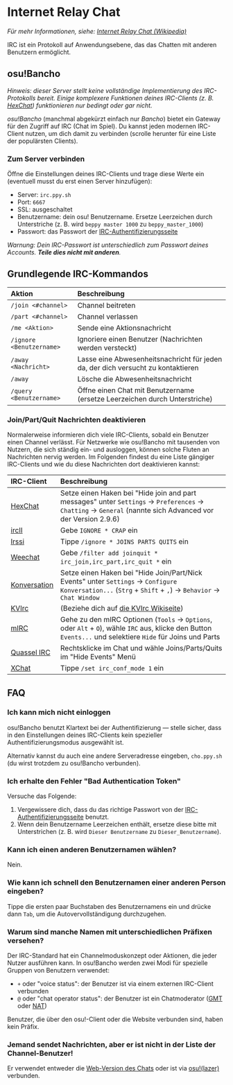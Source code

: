 # Internet Relay Chat

*Für mehr Informationen, siehe: [Internet Relay Chat (Wikipedia)](https://de.wikipedia.org/wiki/Internet_Relay_Chat)*

IRC ist ein Protokoll auf Anwendungsebene, das das Chatten mit anderen Benutzern ermöglicht.

## osu!Bancho

*Hinweis: dieser Server stellt keine vollständige Implementierung des IRC-Protokolls bereit. Einige komplexere Funktionen deines IRC-Clients (z. B. [HexChat](https://hexchat.github.io/)) funktionieren nur bedingt oder gar nicht.*

*osu!Bancho* (manchmal abgekürzt einfach nur *Bancho*) bietet ein Gateway für den Zugriff auf IRC (Chat im Spiel). Du kannst jeden modernen IRC-Client nutzen, um dich damit zu verbinden (scrolle herunter für eine Liste der populärsten Clients).

### Zum Server verbinden

Öffne die Einstellungen deines IRC-Clients und trage diese Werte ein (eventuell musst du erst einen Server hinzufügen):

- Server: `irc.ppy.sh`
- Port: `6667`
- SSL: ausgeschaltet
- Benutzername: dein osu! Benutzername. Ersetze Leerzeichen durch Unterstriche (z. B. wird `beppy master 1000` zu `beppy_master_1000`)
- Passwort: das Passwort der [IRC-Authentifizierungsseite](https://osu.ppy.sh/p/irc)

*Warnung: Dein IRC-Passwort ist unterschiedlich zum Passwort deines Accounts. **Teile dies nicht mit anderen**.*

## Grundlegende IRC-Kommandos

| Aktion | Beschreibung |
| :-- | :-- |
| `/join <#channel>` | Channel beitreten |
| `/part <#channel>` | Channel verlassen |
| `/me <Aktion>` | Sende eine Aktionsnachricht |
| `/ignore <Benutzername>` | Ignoriere einen Benutzer (Nachrichten werden versteckt) |
| `/away <Nachricht>` | Lasse eine Abwesenheitsnachricht für jeden da, der dich versucht zu kontaktieren |
| `/away` | Lösche die Abwesenheitsnachricht |
| `/query <Benutzername>` | Öffne einen Chat mit Benutzername (ersetze Leerzeichen durch Unterstriche) |

### Join/Part/Quit Nachrichten deaktivieren

Normalerweise informieren dich viele IRC-Clients, sobald ein Benutzer einen Channel verlässt. Für Netzwerke wie osu!Bancho mit tausenden von Nutzern, die sich ständig ein- und ausloggen, können solche Fluten an Nachrichten nervig werden. Im Folgenden findest du eine Liste gängiger IRC-Clients und wie du diese Nachrichten dort deaktivieren kannst:

| IRC-Client | Beschreibung |
| :-- | :-- |
| [HexChat](https://hexchat.github.io/) | Setze einen Haken bei "Hide join and part messages" unter `Settings` -> `Preferences` -> `Chatting` -> `General` (nannte sich Advanced vor der Version 2.9.6) |
| [ircII](http://www.eterna.com.au/ircii/) | Gebe `IGNORE * CRAP` ein |
| [Irssi](https://irssi.org) | Tippe `/ignore * JOINS PARTS QUITS` ein |
| [Weechat](https://weechat.org/) | Gebe `/filter add joinquit * irc_join,irc_part,irc_quit *` ein |
| [Konversation](https://konversation.kde.org/) | Setze einen Haken bei "Hide Join/Part/Nick Events" unter `Settings` -> `Configure Konversation...` (`Strg` + `Shift` + `,`) -> `Behavior` -> `Chat Window` |
| [KVIrc](https://www.kvirc.net/) | (Beziehe dich auf [die KVIrc Wikiseite](https://github.com/kvirc/KVIrc/wiki/FAQ#how-do-i-suppress-join-part-and-quit-messages)) |
| [mIRC](https://www.mirc.com/) | Gehe zu den mIRC Optionen (`Tools` -> `Options`, oder `Alt` + `O`), wähle `IRC` aus, klicke den Button `Events...`  und selektiere `Hide` für Joins und Parts |
| [Quassel IRC](https://quassel-irc.org/) | Rechtsklicke im Chat und wähle Joins/Parts/Quits im "Hide Events" Menü |
| [XChat](http://xchat.org/) | Tippe `/set irc_conf_mode 1` ein |

## FAQ

### Ich kann mich nicht einloggen

osu!Bancho benutzt Klartext bei der Authentifizierung — stelle sicher, dass in den Einstellungen deines IRC-Clients kein spezieller Authentifizierungsmodus ausgewählt ist.

Alternativ kannst du auch eine andere Serveradresse eingeben, `cho.ppy.sh` (du wirst trotzdem zu osu!Bancho verbunden).

### Ich erhalte den Fehler "Bad Authentication Token"

Versuche das Folgende:

1. Vergewissere dich, dass du das richtige Passwort von der [IRC-Authentifizierungsseite](https://osu.ppy.sh/p/irc) benutzt.
2. Wenn dein Benutzername Leerzeichen enthält, ersetze diese bitte mit Unterstrichen (z. B. wird `Dieser Benutzername` zu `Dieser_Benutzername`).

### Kann ich einen anderen Benutzernamen wählen?

Nein.

### Wie kann ich schnell den Benutzernamen einer anderen Person eingeben?

Tippe die ersten paar Buchstaben des Benutzernamens ein und drücke dann `Tab`, um die Autovervollständigung durchzugehen.

### Warum sind manche Namen mit unterschiedlichen Präfixen versehen?

Der IRC-Standard hat ein Channelmoduskonzept oder Aktionen, die jeder Nutzer ausführen kann. In osu!Bancho werden zwei Modi für spezielle Gruppen von Benutzern verwendet:

- `+` oder "voice status": der Benutzer ist via einem externen IRC-Client verbunden
- `@` oder "chat operator status": der Benutzer ist ein Chatmoderator ([GMT](/wiki/People/The_Team/Global_Moderation_Team) oder [NAT](/wiki/People/The_Team/Nomination_Assessment_Team))

Benutzer, die über den osu!-Client oder die Website verbunden sind, haben kein Präfix.

### Jemand sendet Nachrichten, aber er ist nicht in der Liste der Channel-Benutzer!

Er verwendet entweder die [Web-Version des Chats](https://osu.ppy.sh/community/chat) oder ist via [osu!(lazer)](https://github.com/ppy/osu) verbunden.
